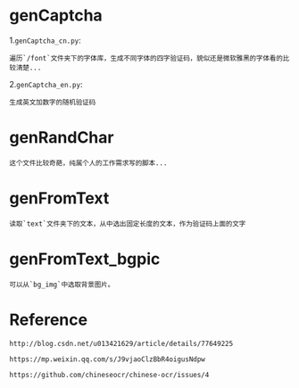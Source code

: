 
# genCaptcha

1.`genCaptcha_cn.py`:

    遍历`/font`文件夹下的字体库，生成不同字体的四字验证码，貌似还是微软雅黑的字体看的比较清楚...

2.`genCaptcha_en.py`:

    生成英文加数字的随机验证码

# genRandChar

    这个文件比较奇葩，纯属个人的工作需求写的脚本...


# genFromText

    读取`text`文件夹下的文本，从中选出固定长度的文本，作为验证码上面的文字

# genFromText_bgpic

    可以从`bg_img`中选取背景图片。

# Reference

    http://blog.csdn.net/u013421629/article/details/77649225

    https://mp.weixin.qq.com/s/J9vjaoClzBbR4oigusNdpw
    
    https://github.com/chineseocr/chinese-ocr/issues/4